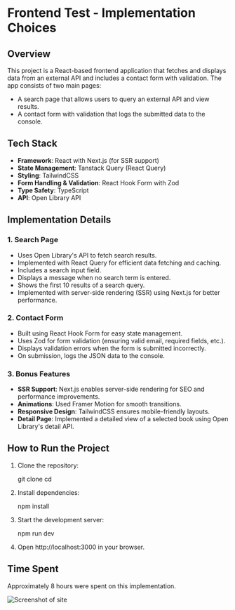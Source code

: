 # Frontend Test - Implementation Choices

## Overview

This project is a React-based frontend application that fetches and displays data from an external API and includes a contact form with validation. The app consists of two main pages:

- A search page that allows users to query an external API and view results.
- A contact form with validation that logs the submitted data to the console.

## Tech Stack

- **Framework**: React with Next.js (for SSR support)
- **State Management**: Tanstack Query (React Query)
- **Styling**: TailwindCSS
- **Form Handling & Validation**: React Hook Form with Zod
- **Type Safety**: TypeScript
- **API**: Open Library API

## Implementation Details

### 1. Search Page

- Uses Open Library's API to fetch search results.
- Implemented with React Query for efficient data fetching and caching.
- Includes a search input field.
- Displays a message when no search term is entered.
- Shows the first 10 results of a search query.
- Implemented with server-side rendering (SSR) using Next.js for better performance.

### 2. Contact Form

- Built using React Hook Form for easy state management.
- Uses Zod for form validation (ensuring valid email, required fields, etc.).
- Displays validation errors when the form is submitted incorrectly.
- On submission, logs the JSON data to the console.

### 3. Bonus Features

- **SSR Support**: Next.js enables server-side rendering for SEO and performance improvements.
- **Animations**: Used Framer Motion for smooth transitions.
- **Responsive Design**: TailwindCSS ensures mobile-friendly layouts.
- **Detail Page**: Implemented a detailed view of a selected book using Open Library's detail API.

## How to Run the Project

1. Clone the repository:

   git clone <repo-url>
   cd <repo-folder>
   
2. Install dependencies:

   npm install

3. Start the development server:

   npm run dev

4. Open http://localhost:3000 in your browser.

## Time Spent
Approximately 8 hours were spent on this implementation.

![Screenshot of site](https://imgur.com/a/W6vDEbN)

